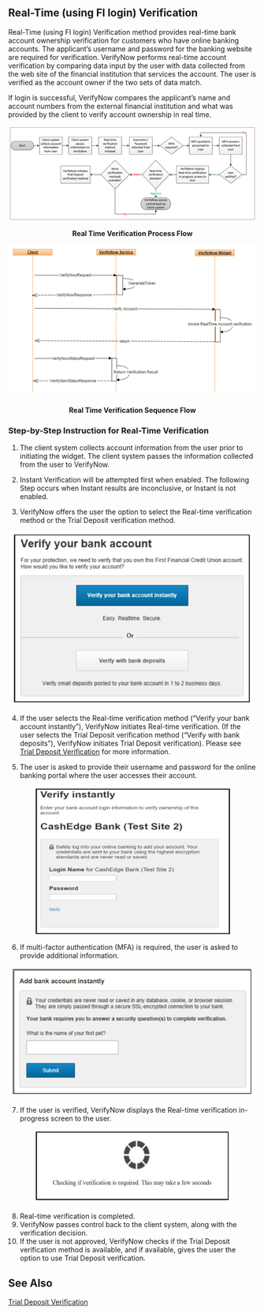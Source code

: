 ## Real-Time (using FI login) Verification

Real-Time (using FI login) Verification  method provides real-time bank account ownership verification for customers who have online banking accounts. The applicant’s username and password for the banking website are required for verification. VerifyNow performs real-time account verification by comparing data input by the user with data collected from the web site of the financial institution that services the account. The user is verified as the account owner if the two sets of data match.

If login is successful, VerifyNow compares the applicant’s name and account numbers from the external financial institution and what was provided by the client to verify account ownership in real time.

<center>

![Images](../../assets/images/rtv-process-flow.png)

<b>Real Time Verification Process Flow</b>
</center>

<center>

![Images](../../assets/images/rtv-sequence.png)

<b>Real Time Verification Sequence Flow</b>

</center>

### Step-by-Step Instruction for Real-Time Verification

1.	The client system collects account information from the user prior to initiating the widget. The client system passes the information collected from the user to VerifyNow.
                         
2.	Instant Verification will be attempted first when enabled. The following Step occurs when Instant results are inconclusive, or Instant is not enabled. 

3.	VerifyNow offers the user the option to select the Real-time verification method or the Trial Deposit verification method.

<center>

![Images](../../assets/images/50-50-page.png)

</center>

4.	If the user selects the Real-time verification method (“Verify your bank account instantly”), VerifyNow initiates Real-time verification.  (If the user selects the Trial Deposit verification method (“Verify with bank deposits”), VerifyNow initiates Trial Deposit verification). Please see [Trial Deposit Verification](?path=docs/verifynow-account-verification-method/trial-deposit-verification.md) for more information.


5.	The user is asked to provide their username and password for the online banking portal where the user accesses their account.


<center>

<img width="400" height="300" src="../../assets/images/verify-instantly.png">

</center>

6.	If multi-factor authentication (MFA) is required, the user is asked to provide additional information.

<center>

![Images](../../assets/images/add-account-instant.png)

</center>

7.	If the user is verified, VerifyNow displays the Real-time verification in-progress screen to the user.

<center>

<img width="400" height="150" src="../../assets/images/process-image.png">

</center>

8.	Real-time verification is completed.
9.	VerifyNow passes control back to the client system, along with the verification decision.
10.	If the user is not approved, VerifyNow checks if the Trial Deposit verification method is available, and if available, gives the user the option to use Trial Deposit verification.

## See Also
[Trial Deposit Verification](?path=docs/verifynow-account-verification-method/trial-deposit-verification.md)<br/>